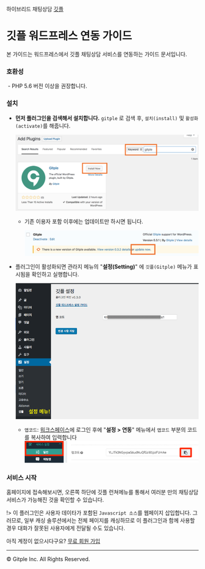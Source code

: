 하이브리드 채팅상담 [깃플](https://gitple.io)

# 깃플 워드프레스 연동 가이드

본 가이드는 워드프레스에서 깃플 채팅상담 서비스를 연동하는 가이드 문서입니다.

### 호환성
  - PHP 5.6 버전 이상을 권장합니다.

### 설치

  - **먼저 플러그인을 검색해서 설치합니다.** `gitple` 로 검색 후, `설치(install)` 및 `활성화(activate)`를 해줍니다.

    ![워드프레스 플러그인 업로드](./assets/images/wordpress-sdk/sdk-wordpress-plugin.png)

    - 기존 이용자 포함 이후에는 업데이트만 하시면 됩니다.

      ![워드프레스 플러그인 업로드](./assets/images/wordpress-sdk/sdk-wordpress-plugin-update.png)


  - 플러그인이 활성화되면 관라지 메뉴의 "**설정(Setting)**" 에 `깃플(Gitple)` 메뉴가 표시됨을 확인하고 실행합니다.

    ![워드프레스 관리자 설정 화면](./assets/images/wordpress-sdk/wordpress-plugin-options.png)

    * `앱코드`: [워크스페이스](https://workspace.gitple.io)에 로그인 후에 "**설정 > 연동**" 메뉴에서 `앱코드` 부분의 코드를 복사하여 입력합니다
      ![Meta](assets/images/wordpress-sdk/sdk_app_code_copy.png)

### 서비스 시작

홈페이지에 접속해보시면, 오른쪽 하단에 깃플 런쳐메뉴를 통해서 여러분 만의 채팅상담 서비스가 가능해진 것을 확인할 수 있습니다.


!> 이 플러그인은 사용자 데이타가 포함된 `Javascript 소스`를 웹페이지 삽입합니다. 그러므로, 일부 캐싱 솔루션에서는 전체 페이지를 캐싱하므로 이 플러그인과 함께 사용할 경우 대화가 잘못된 사용자에게 전달될 수도 있습니다.

아직 계정이 없으시다구요? [무료 회원 가입](https://workspace.gitple.io/#/register)

---

© Gitple Inc. All Rights Reserved.
